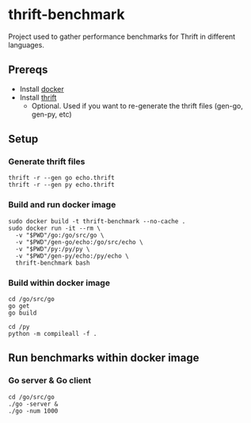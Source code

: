 # thrift-benchmark

Project used to gather performance benchmarks for Thrift in different languages.

## Prereqs

- Install [docker](https://docs.docker.com/)
- Install [thrift](https://thrift.apache.org/docs/install/)
  - Optional. Used if you want to re-generate the thrift files (gen-go, gen-py, etc)

## Setup

### Generate thrift files

```
thrift -r --gen go echo.thrift
thrift -r --gen py echo.thrift
```

### Build and run docker image

```
sudo docker build -t thrift-benchmark --no-cache .
sudo docker run -it --rm \
  -v "$PWD"/go:/go/src/go \
  -v "$PWD"/gen-go/echo:/go/src/echo \
  -v "$PWD"/py:/py/py \
  -v "$PWD"/gen-py/echo:/py/echo \
  thrift-benchmark bash
```

### Build within docker image

```
cd /go/src/go
go get
go build

cd /py
python -m compileall -f .
```

## Run benchmarks within docker image

### Go server & Go client

```
cd /go/src/go
./go -server &
./go -num 1000
```
